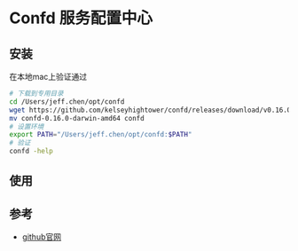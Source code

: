 # Confd 服务配置中心

## 安装

在本地mac上验证通过

```bash
# 下载到专用目录
cd /Users/jeff.chen/opt/confd
wget https://github.com/kelseyhightower/confd/releases/download/v0.16.0/confd-0.16.0-darwin-amd64
mv confd-0.16.0-darwin-amd64 confd
# 设置环境
export PATH="/Users/jeff.chen/opt/confd:$PATH"
# 验证
confd -help
```

## 使用



## 参考

* [github官网](https://github.com/kelseyhightower/confd)